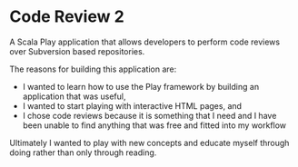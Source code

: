 Code Review 2
=====================================

A Scala Play application that allows developers to perform code reviews over Subversion based repositories.

The reasons for building this application are:

* I wanted to learn how to use the Play framework by building an application that was useful,
* I wanted to start playing with interactive HTML pages, and
* I chose code reviews because it is something that I need and I have been unable to find anything that was free and fitted into my workflow

Ultimately I wanted to play with new concepts and educate myself through doing rather than only through reading.
